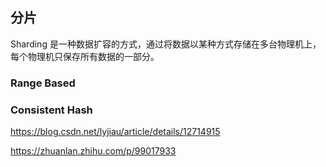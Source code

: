 ## 分片
Sharding 是一种数据扩容的方式，通过将数据以某种方式存储在多台物理机上，每个物理机只保存所有数据的一部分。



### Range Based


### Consistent Hash



https://blog.csdn.net/lyjiau/article/details/12714915

https://zhuanlan.zhihu.com/p/99017933